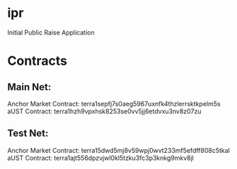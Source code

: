 # ipr

Initial Public Raise Application

# Contracts 

## Main Net:
Anchor Market Contract: terra1sepfj7s0aeg5967uxnfk4thzlerrsktkpelm5s
aUST Contract: terra1hzh9vpxhsk8253se0vv5jj6etdvxu3nv8z07zu

## Test Net:
Anchor Market Contract: terra15dwd5mj8v59wpj0wvt233mf5efdff808c5tkal
aUST Contract: terra1ajt556dpzvjwl0kl5tzku3fc3p3knkg9mkv8jl
